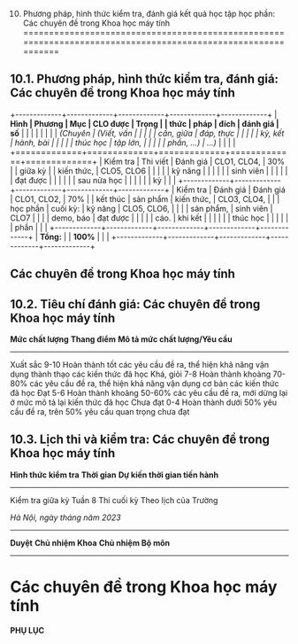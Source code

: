 10. Phương pháp, hình thức kiểm tra, đánh giá kết quả học tập học phần: Các chuyên đề trong Khoa học máy tính
=============================================================================================================

10.1. Phương pháp, hình thức kiểm tra, đánh giá: Các chuyên đề trong Khoa học máy tính
--------------------------------------------------------------------------------------

+-------------+-------------+-------------+-------------+-------------+
| **Hình      | **Phương    | **Mục       | **CLO được  | **Trọng     |
| thức**      | pháp**      | đích**      | đánh giá**  | số**        |
|             |             |             |             |             |
| *(Chuyên    | *(Viết, vấn |             |             |             |
| cần, giữa   | đáp, thực   |             |             |             |
| kỳ, kết     | hành, bài   |             |             |             |
| thúc học    | tập lớn,    |             |             |             |
| phần, ...)* | ...)*       |             |             |             |
+=============+=============+=============+=============+=============+
| Kiểm tra    | Thi viết    | Đánh giá    | CLO1, CLO4, | 30%         |
| giữa kỳ     |             | kiến thức,  | CLO5, CLO6  |             |
|             |             | kỹ năng     |             |             |
|             |             | sinh viên   |             |             |
|             |             | đạt được    |             |             |
|             |             | sau nửa học |             |             |
|             |             | kỳ          |             |             |
+-------------+-------------+-------------+-------------+-------------+
| Kiểm tra    | Đánh giá    | Đánh giá    | CLO1, CLO2, | 70%         |
| kết thúc    | sản phẩm    | kiến thức,  | CLO3, CLO4, |             |
| học phần    | cuối kỳ:    | kỹ năng     | CLO5, CLO6, |             |
|             | sản phẩm,   | sinh viên   | CLO7        |             |
|             | demo, báo   | đạt được    |             |             |
|             | cáo.        | khi kết     |             |             |
|             |             | thúc học    |             |             |
|             |             | phần        |             |             |
+-------------+-------------+-------------+-------------+-------------+
| **Tổng:**   |             | **100%**    |             |             |
+-------------+-------------+-------------+-------------+-------------+

 Các chuyên đề trong Khoa học máy tính
-------------------------------------

10.2. Tiêu chí đánh giá: Các chuyên đề trong Khoa học máy tính
--------------------------------------------------------------

  **Mức chất lượng**   **Thang điểm**   **Mô tả mức chất lượng/Yêu cầu**
  -------------------- ---------------- ----------------------------------------------------------------------------------------------------
  Xuất sắc             9-10             Hoàn thành tốt các yêu cầu đề ra, thể hiện khả năng vận dụng thành thạo các kiến thức đã học
  Khá, giỏi            7-8              Hoàn thành khoảng 70-80% các yêu cầu đề ra, thể hiện khả năng vận dụng cơ bản các kiến thức đã học
  Đạt                  5-6              Hoàn thành khoảng 50-60% các yêu cầu đề ra, mới dừng lại ở mức mô tả lại kiến thức đã học
  Chưa đạt             0-4              Hoàn thành dưới 50% yêu cầu đề ra, trên 50% yêu cầu quan trọng chưa đạt

10.3. Lịch thi và kiểm tra: Các chuyên đề trong Khoa học máy tính
-----------------------------------------------------------------

  **Hình thức kiểm tra**   **Thời gian**   **Dự kiến thời gian tiến hành**
  ------------------------ --------------- ---------------------------------
  Kiểm tra giữa kỳ                         Tuần 8
  Thi cuối kỳ                              Theo lịch của Trường

*Hà Nội, ngày tháng năm 2023*

  ----------- -------------------- ----------------------
  **Duyệt**   **Chủ nhiệm Khoa**   **Chủ nhiệm Bộ môn**
  ----------- -------------------- ----------------------

 Các chuyên đề trong Khoa học máy tính
=====================================

**PHỤ LỤC**
